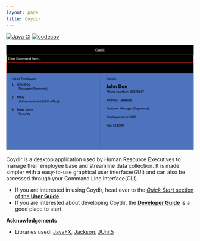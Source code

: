 ```yaml
---
layout: page
title: Coydir
---
```


[![Java CI](https://github.com/AY2223S1-CS2103T-T15-1/tp/actions/workflows/gradle.yml/badge.svg)](https://github.com/AY2223S1-CS2103T-T15-1/tp/actions/workflows/gradle.yml)
[![codecov](https://codecov.io/gh/nus-cs2103-AY2223S1/tp/branch/master/graph/badge.svg?token=A2FU6P932B)](https://codecov.io/gh/nus-cs2103-AY2223S1/tp)

![Ui](images/Ui.png)

Coydir is a desktop application used by Human Resource Executives to manage their employee base and streamline data collection. It is made simpler with a easy-to-use graphical user interface(GUI) and can also be accessed through your Command Line Interface(CLI).

* If you are interested in using Coydir, head over to the [_Quick Start_ section of the **User Guide**](UserGuide.html#quick-start).
* If you are interested about developing Coydir, the [**Developer Guide**](DeveloperGuide.html) is a good place to start.


**Acknowledgements**

* Libraries used: [JavaFX](https://openjfx.io/), [Jackson](https://github.com/FasterXML/jackson), [JUnit5](https://github.com/junit-team/junit5)
